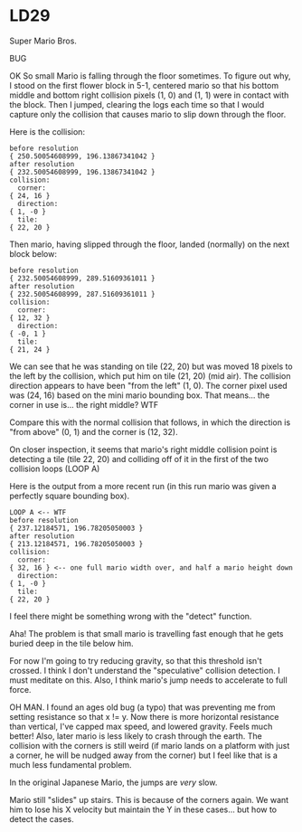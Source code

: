 LD29
====

Super Mario Bros.

BUG

OK So small Mario is falling through the floor sometimes. To figure out why,
I stood on the first flower block in 5-1, centered mario so that his bottom
middle and bottom right collision pixels (1, 0) and (1, 1) were in contact
with the block. Then I jumped, clearing the logs each time so that I would
capture only the collision that causes mario to slip down through the floor.

Here is the collision:

    before resolution
    { 250.50054608999, 196.13867341042 }
    after resolution
    { 232.50054608999, 196.13867341042 }
    collision:
      corner:
    { 24, 16 }
      direction:
    { 1, -0 }
      tile:
    { 22, 20 }

Then mario, having slipped through the floor, landed (normally)
on the next block below:

    before resolution
    { 232.50054608999, 289.51609361011 }
    after resolution
    { 232.50054608999, 287.51609361011 }
    collision:
      corner:
    { 12, 32 }
      direction:
    { -0, 1 }
      tile:
    { 21, 24 }

We can see that he was standing on tile (22, 20) but was moved 18 pixels
to the left by the collision, which put him on tile (21, 20) (mid air).
The collision direction appears to have been "from the left" (1, 0). The
corner pixel used was (24, 16) based on the mini mario bounding box. That
means... the corner in use is... the right middle? WTF

Compare this with the normal collision that follows, in which the direction
is "from above" (0, 1) and the corner is (12, 32).

On closer inspection, it seems that mario's right middle collision point
is detecting a tile (tile 22, 20) and colliding off of it in the first
of the two collision loops (LOOP A)

Here is the output from a more recent run (in this run mario was given a
perfectly square bounding box).

    LOOP A <-- WTF
    before resolution
    { 237.12184571, 196.78205050003 }
    after resolution
    { 213.12184571, 196.78205050003 }
    collision:
      corner:
    { 32, 16 } <-- one full mario width over, and half a mario height down
      direction:
    { 1, -0 }
      tile:
    { 22, 20 }

I feel there might be something wrong with the "detect" function.

Aha! The problem is that small mario is travelling fast enough that he
gets buried deep in the tile below him.

For now I'm going to try reducing gravity, so that this threshold isn't crossed. I think
I don't understand the "speculative" collision detection. I must meditate on this.
Also, I think mario's jump needs to accelerate to full force.

OH MAN. I found an ages old bug (a typo) that was preventing me from setting
resistance so that x != y. Now there is more horizontal resistance than vertical,
I've capped max speed, and lowered gravity. Feels much better! Also, later
mario is less likely to crash through the earth. The collision with the corners
is still weird (if mario lands on a platform with just a corner, he will be nudged
away from the corner) but I feel like that is a much less fundamental problem.

In the original Japanese Mario, the jumps are _very_ slow.

Mario still "slides" up stairs. This is because of the corners again. We want
him to lose his X velocity but maintain the Y in these cases... but how to detect
the cases.
